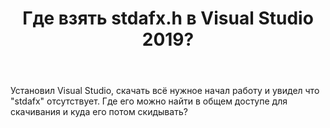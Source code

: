 ﻿---
title: "Где взять stdafx.h в Visual Studio 2019?"
se.owner.user_id: 353986
se.owner.display_name: "DrumpiVumpi"
se.owner.link: "https://ru.stackoverflow.com/users/353986/drumpivumpi"
se.link: "https://ru.stackoverflow.com/questions/1031695/%d0%93%d0%b4%d0%b5-%d0%b2%d0%b7%d1%8f%d1%82%d1%8c-stdafx-h-%d0%b2-visual-studio-2019"
se.question_id: 1031695
se.post_type: question
se.score: 1
---
<p>Установил Visual Studio, скачать всё нужное начал работу и увидел что "stdafx" отсутствует.
Где его можно найти в общем доступе для скачивания и куда его потом скидывать?</p>
